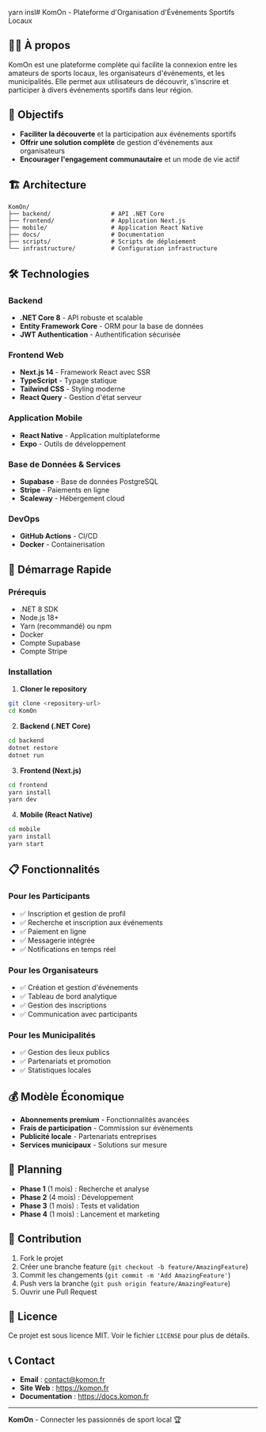 yarn insl# KomOn - Plateforme d'Organisation d'Événements Sportifs Locaux

## 🏃‍♂️ À propos

KomOn est une plateforme complète qui facilite la connexion entre les amateurs de sports locaux, les organisateurs d'événements, et les municipalités. Elle permet aux utilisateurs de découvrir, s'inscrire et participer à divers événements sportifs dans leur région.

## 🎯 Objectifs

- **Faciliter la découverte** et la participation aux événements sportifs
- **Offrir une solution complète** de gestion d'événements aux organisateurs
- **Encourager l'engagement communautaire** et un mode de vie actif

## 🏗️ Architecture

```
KomOn/
├── backend/                 # API .NET Core
├── frontend/                # Application Next.js
├── mobile/                  # Application React Native
├── docs/                    # Documentation
├── scripts/                 # Scripts de déploiement
└── infrastructure/          # Configuration infrastructure
```

## 🛠️ Technologies

### Backend
- **.NET Core 8** - API robuste et scalable
- **Entity Framework Core** - ORM pour la base de données
- **JWT Authentication** - Authentification sécurisée

### Frontend Web
- **Next.js 14** - Framework React avec SSR
- **TypeScript** - Typage statique
- **Tailwind CSS** - Styling moderne
- **React Query** - Gestion d'état serveur

### Application Mobile
- **React Native** - Application multiplateforme
- **Expo** - Outils de développement

### Base de Données & Services
- **Supabase** - Base de données PostgreSQL
- **Stripe** - Paiements en ligne
- **Scaleway** - Hébergement cloud

### DevOps
- **GitHub Actions** - CI/CD
- **Docker** - Containerisation

## 🚀 Démarrage Rapide

### Prérequis
- .NET 8 SDK
- Node.js 18+
- Yarn (recommandé) ou npm
- Docker
- Compte Supabase
- Compte Stripe

### Installation

1. **Cloner le repository**
```bash
git clone <repository-url>
cd KomOn
```

2. **Backend (.NET Core)**
```bash
cd backend
dotnet restore
dotnet run
```

3. **Frontend (Next.js)**
```bash
cd frontend
yarn install
yarn dev
```

4. **Mobile (React Native)**
```bash
cd mobile
yarn install
yarn start
```

## 📋 Fonctionnalités

### Pour les Participants
- ✅ Inscription et gestion de profil
- ✅ Recherche et inscription aux événements
- ✅ Paiement en ligne
- ✅ Messagerie intégrée
- ✅ Notifications en temps réel

### Pour les Organisateurs
- ✅ Création et gestion d'événements
- ✅ Tableau de bord analytique
- ✅ Gestion des inscriptions
- ✅ Communication avec participants

### Pour les Municipalités
- ✅ Gestion des lieux publics
- ✅ Partenariats et promotion
- ✅ Statistiques locales

## 💰 Modèle Économique

- **Abonnements premium** - Fonctionnalités avancées
- **Frais de participation** - Commission sur événements
- **Publicité locale** - Partenariats entreprises
- **Services municipaux** - Solutions sur mesure

## 📅 Planning

- **Phase 1** (1 mois) : Recherche et analyse
- **Phase 2** (4 mois) : Développement
- **Phase 3** (1 mois) : Tests et validation
- **Phase 4** (1 mois) : Lancement et marketing

## 🤝 Contribution

1. Fork le projet
2. Créer une branche feature (`git checkout -b feature/AmazingFeature`)
3. Commit les changements (`git commit -m 'Add AmazingFeature'`)
4. Push vers la branche (`git push origin feature/AmazingFeature`)
5. Ouvrir une Pull Request

## 📄 Licence

Ce projet est sous licence MIT. Voir le fichier `LICENSE` pour plus de détails.

## 📞 Contact

- **Email** : contact@komon.fr
- **Site Web** : https://komon.fr
- **Documentation** : https://docs.komon.fr

---

**KomOn** - Connecter les passionnés de sport local 🏆 